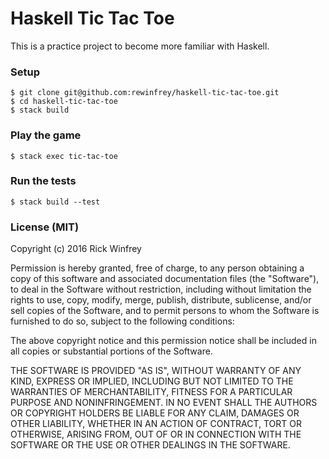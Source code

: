 # Haskell Tic Tac Toe

This is a practice project to become more familiar with Haskell.

### Setup

```shell
$ git clone git@github.com:rewinfrey/haskell-tic-tac-toe.git
$ cd haskell-tic-tac-toe
$ stack build
```

### Play the game

```shell
$ stack exec tic-tac-toe
```

### Run the tests

```shell
$ stack build --test
```

### License (MIT)

Copyright (c) 2016 Rick Winfrey

Permission is hereby granted, free of charge, to any person obtaining a copy of this software and associated documentation files (the "Software"), to deal in the Software without restriction, including without limitation the rights to use, copy, modify, merge, publish, distribute, sublicense, and/or sell copies of the Software, and to permit persons to whom the Software is furnished to do so, subject to the following conditions:

The above copyright notice and this permission notice shall be included in all copies or substantial portions of the Software.

THE SOFTWARE IS PROVIDED "AS IS", WITHOUT WARRANTY OF ANY KIND, EXPRESS OR IMPLIED, INCLUDING BUT NOT LIMITED TO THE WARRANTIES OF MERCHANTABILITY, FITNESS FOR A PARTICULAR PURPOSE AND NONINFRINGEMENT. IN NO EVENT SHALL THE AUTHORS OR COPYRIGHT HOLDERS BE LIABLE FOR ANY CLAIM, DAMAGES OR OTHER LIABILITY, WHETHER IN AN ACTION OF CONTRACT, TORT OR OTHERWISE, ARISING FROM, OUT OF OR IN CONNECTION WITH THE SOFTWARE OR THE USE OR OTHER DEALINGS IN THE SOFTWARE.
